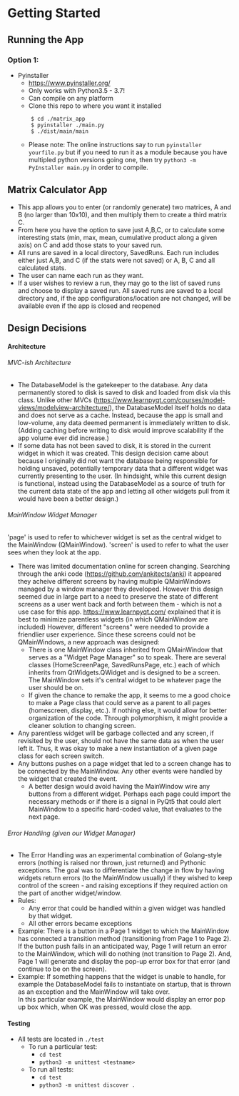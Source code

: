 # Getting Started 

## Running the App
### Option 1:
 - Pyinstaller  
    - https://www.pyinstaller.org/  
    - Only works with Python3.5 - 3.7!  
    - Can compile on any platform
    - Clone this repo to where you want it installed
    ```$ pip install -r requirements.txt     
        $ cd ./matrix_app 
        $ pyinstaller ./main.py
        $ ./dist/main/main
   ```
    - Please note: The online instructions say to run `pyinstaller yourfile.py` 
    but if you need to run it as a module because you have multipled python versions
     going one, then try ` python3 -m PyInstaller main.py ` in order to compile.

## Matrix Calculator App 
- This app allows you to enter (or randomly generate) two matrices, A and B (no larger than 10x10), and then multiply them to 
create a third matrix C.   
- From here you have the option to save just A,B,C, or to calculate
some interesting stats (min, max, mean, cumulative product along a given axis) on C and add those stats to
your saved run.   
- All runs are saved in a local directory, SavedRuns. Each run includes either just A,B, and C (if the stats were not saved)
or A, B, C and all calculated stats.   
- The user can name each run as they want.  
- If a user wishes to review a run, they may go to the list of saved runs and choose to display a saved run. 
All saved runs are saved to a local directory and, if the app configurations/location 
 are not changed, will be available even if the app is closed and reopened
  


## Design Decisions

#### Architecture
###### MVC-ish Architecture 
   - The DatabaseModel is the gatekeeper to the database. Any data permanently stored to disk is saved to disk 
    and loaded from disk via this class. Unlike other MVCs (https://www.learnpyqt.com/courses/model-views/modelview-architecture/), 
    the DatabaseModel itself holds no data and does not serve as a cache. Instead, because the app is small and low-volume, any 
    data deemed permanent is immediately written to disk. (Adding caching before writing to disk would improve scalability if the app volume ever did increase.)
   - If some data has not been saved to disk, it is stored in the current widget in which it was created. This design 
    decision came about because I originally did not want the database being responsible for holding unsaved, potentially temporary data that a different widget 
    was currently presenting to the user. (In hindsight, while this current design is functional, instead using the DatabaseModel 
    as a source of truth for the current data state of the app and letting all other widgets pull from it would have been a better design.)
   

###### MainWindow Widget Manager 
   'page' is used to refer to whichever widget is set as the central widget to the MainWindow (QMainWindow). 'screen' is used to refer to what the user sees when they look at the app.
   - There was limited documentation online for screen changing. Searching through the anki code (https://github.com/ankitects/anki) it appeared they acheive different 
   screens by having multiple QMainWindows managed by a window manager they developed. However this design seemed due in large part to a need to preserve the state of different screens 
    as a user went back and forth between them - which is not a use case for this app.
    https://www.learnpyqt.com/ explained that it is best to minimize parentless widgets (in which QMainWindow are included)
    However, different "screens" were needed to provide a friendlier user experience. Since these screens could not be QMainWindows, a new approach was designed: 
        - There is one MainWindow class 
    inherited from QMainWindow that serves as a "Widget Page Manager" so to speak. There are several classes (HomeScreenPage, SavedRunsPage, etc.) each of which inherits from QtWidgets.QWidget and is
    designed to be a screen. The MainWindow sets it's central widget to be whatever page the user should be on.
        - If given the chance to remake the app, it seems to me a good choice to make a Page class that could serve as a parent to all pages (homescreen, display, etc.).
    If nothing else, it would allow for better organization of the code. Through polymorphism, it might provide a cleaner solution to changing screen. 
   - Any parentless widget will be garbage collected and any screen, if revisited by the user, should not have the same data as when the user left it.
    Thus, it was okay to make a new instantiation of a given page class for each screen switch. 
   - Any buttons pushes on a page widget that led to a screen change has to be connected by the MainWindow. Any other events were handled by the widget that created the event. 
        - A better design would avoid having the MainWindow wire any buttons from a different widget. Perhaps each page could import the necessary methods or if there is a signal
        in PyQt5 that could alert MainWindow to a specific hard-coded value, that evaluates to the next page.
        
###### Error Handling (given our Widget Manager)
   - The Error Handling was an experimental combination of Golang-style errors (nothing is raised nor thrown, just returned) and Pythonic exceptions. The goal was to 
   differentiate the change in flow by having widgets return errors (to the MainWindow usually) if they wished to keep control of the screen - and raising exceptions if 
    they required action on the part of another widget/window. 
   - Rules:
        - Any error that could be handled within a given widget was handled by that widget. 
        - All other errors became exceptions
   - Example: There is a button in a Page 1 widget to which the MainWindow has connected a transition method (transitioning from Page 1 to Page 2). If the button push fails in an anticipated way,
   Page 1 will return an error to the MainWindow, which will do nothing (not transition to Page 2). And, Page 1 will generate and display the pop-up error box for that error (and continue to be on the screen).  
   - Example: If something happens that the widget is unable to handle, for example the DatabaseModel fails to instantiate on startup, that is thrown as an exception and the MainWindow will take over.  
   In this particular example, the MainWindow would display an error pop up box which, when OK was pressed, would close the app. 
   
   
 
#### Testing
   - All tests are located in `./test` 
        - To run a particular test: 
            - ```cd test```
            - ```python3 -m unittest <testname>```
        - To run all tests:   
            - ```cd test```
            - ```python3 -m unittest discover .```
            
                 
    

   
